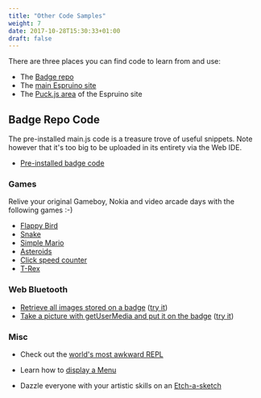 ```yaml
---
title: "Other Code Samples"
weight: 7
date: 2017-10-28T15:30:33+01:00
draft: false
---
```


There are three places you can find code to learn from and use:

* The [Badge repo](https://github.com/nearform/nceubadge)
* The [main Espruino site](https://www.espruino.com/)
* The [Puck.js area](https://www.espruino.com/Puck.js) of the Espruino site

## Badge Repo Code
The pre-installed main.js code is a treasure trove of useful snippets. Note however that it's too big to be uploaded in its entirety via the Web IDE.

* [Pre-installed badge code](https://www.espruino.com/ide/#https://raw.githubusercontent.com/nearform/nceubadge/master/main.js)

### Games
Relive your original Gameboy, Nokia and video arcade days with the following games :-)

* [Flappy Bird](https://www.espruino.com/ide/#https://raw.githubusercontent.com/nearform/nceubadge/master/flappybird.js)
* [Snake](https://www.espruino.com/ide/#https://raw.githubusercontent.com/nearform/nceubadge/master/snake.js)
* [Simple Mario](https://www.espruino.com/ide/#https://raw.githubusercontent.com/nearform/nceubadge/master/mario.js)
* [Asteroids](https://www.espruino.com/ide/#https://raw.githubusercontent.com/nearform/nceubadge/master/asteroids.js)
* [Click speed counter](https://www.espruino.com/ide/#https://raw.githubusercontent.com/nearform/nceubadge/master/click_counter.js)
* [T-Rex](https://www.espruino.com/ide/#https://raw.githubusercontent.com/nearform/nceubadge/master/trex.js)

### Web Bluetooth
* [Retrieve all images stored on a badge](https://github.com/nearform/nceubadge/blob/master/web_bluetooth/badge_images.html) ([try it](http://nodeconfeubadge.org/web_bluetooth/badge_images.html))
* [Take a picture with getUserMedia and put it on the badge](https://github.com/nearform/nceubadge/blob/master/web_bluetooth/badge_photo.html) ([try it](http://nodeconfeubadge.org/web_bluetooth/badge_photo.html))

### Misc
* Check out the [world's most awkward REPL](https://www.espruino.com/ide/#https://raw.githubusercontent.com/nearform/nceubadge/master/repl.js)

* Learn how to [display a Menu](https://www.espruino.com/ide/#https://raw.githubusercontent.com/nearform/nceubadge/master/menu.js)

* Dazzle everyone with your artistic skills on an [Etch-a-sketch](https://www.espruino.com/ide/#https://raw.githubusercontent.com/nearform/nceubadge/master/sketch.js)
